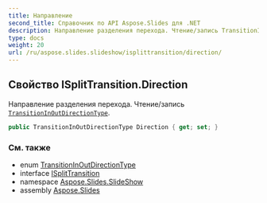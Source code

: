 ```yaml
---
title: Направление
second_title: Справочник по API Aspose.Slides для .NET
description: Направление разделения перехода. Чтение/запись TransitionInOutDirectionTypeaspose.slides.slideshow/transitioninoutdirectiontype.
type: docs
weight: 20
url: /ru/aspose.slides.slideshow/isplittransition/direction/
---
```


## Свойство ISplitTransition.Direction

Направление разделения перехода. Чтение/запись [`TransitionInOutDirectionType`](../../transitioninoutdirectiontype).

```csharp
public TransitionInOutDirectionType Direction { get; set; }
```

### См. также

* enum [TransitionInOutDirectionType](../../transitioninoutdirectiontype)
* interface [ISplitTransition](../../isplittransition)
* namespace [Aspose.Slides.SlideShow](../../isplittransition)
* assembly [Aspose.Slides](../../../)

<!-- DO NOT EDIT: сгенерировано xmldocmd для Aspose.Slides.dll -->